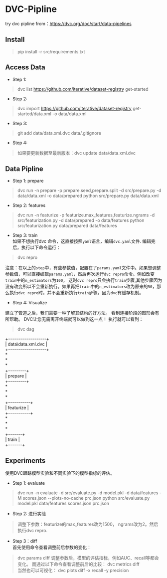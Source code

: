 # DVC-Pipline
try dvc pipline from：https://dvc.org/doc/start/data-pipelines


## Install 
> pip install -r src/requirements.txt

## Access Data

* Step 1:
> dvc list https://github.com/iterative/dataset-registry get-started

* Step 2:
> dvc import https://github.com/iterative/dataset-registry get-started/data.xml -o data/data.xml

* Step 3:
> git add data/data.xml.dvc data/.gitignore

* Step 4:
> 如果要更新数据至最新版本：dvc update data/data.xml.dvc

## Data Pipline

* Step 1: prepare
> dvc run -n prepare -p prepare.seed,prepare.split -d src/prepare.py -d data/data.xml -o data/prepared python src/prepare.py data/data.xml

* Step 2: features
> dvc run -n featurize -p featurize.max_features,featurize.ngrams -d src/featurization.py -d data/prepared -o data/features python src/featurization.py data/prepared data/features

* Step 3: train  
如果不想执行dvc 命令，这直接按照`yaml`语言，编辑`dvc.yaml`文件.
编辑完后，执行以下命令运行：
> dvc repro

注意：在以上的`step`中，有些参数值，配置在了`params.yaml`文件中。如果想调整参数值，可以直接编辑`params.yaml`，然后再次运行`dvc repro`命令。例如改变`train`中的`n_estimators`为`100`， 这时`dvc repro`只会执行`train`步骤,其他步骤因为没有改变所以不会重新执行。如果再把`train`中的`n_estimators`改为原来的`50`，那么执行`dvc repro`时，并不会重新执行`train`步骤，因为`dvc`有缓存机制。

* Step 4: Visualize

建立了管道之后，我们需要一种了解其结构的好方法。 看到连接阶段的图形会有所帮助。 DVC让您无需离开终端就可以做到这一点！
执行就可以看到：
> dvc dag

+-------------------+  
| data\data.xml.dvc |  
+-------------------+  
          *  
          *  
          *  
     +---------+  
     | prepare |  
     +---------+  
          *  
          *  
          *  
    +-----------+  
    | featurize |  
    +-----------+  
          *  
          *  
          *  
      +-------+  
      | train |  
      +-------+  

## Experiments
使用DVC跟踪模型实验和不同实验下的模型指标的评估。
 * Step 1: evaluate  
 > dvc run -n evaluate -d src/evaluate.py -d model.pkl -d data/features -M scores.json --plots-no-cache prc.json python src/evaluate.py model.pkl data/features scores.json prc.json


 * Step 2: 进行实验  
 > 调整下参数：featurize的max_features改为1500， ngrams改为2。然后执行dvc repro.

 * Step 3：diff  
首先使用命令查看调整前后参数的变化：
> dvc params diff
调整参数后，模型的评估指标，例如AUC、recall等都会变化。 而通过以下命令查看调整前后的比较：
> dvc metrics diff  
当然也可以可视化：
> dvc plots diff -x recall -y precision





